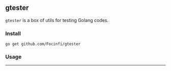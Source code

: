 ## gtester

`gtester` is a box of utils for testing Golang codes.

### Install
`go get github.com/Focinfi/gtester`

### Usage
---



